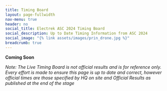 ```yaml
---
title: Timing Board
layout: page-fullwidth
nav-menu: true
header: no
social_title: Electrek ASC 2024 Timing Board
social_description: Up to Date Timing Information from ASC 2024
social_image: "{% link assets/images/prin_drone.jpg %}"
breadcrumb: true
---
```


__Coming Soon__




*Note: The Live Timing Board is not official results and is for reference only. Every effort is made to ensure this page is up to date and correct, however official times are those specified by HQ on site and Official Results as published at the end of the stage*